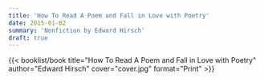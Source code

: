 ```yaml
---
title: 'How To Read A Poem and Fall in Love with Poetry'
date: 2015-01-02
summary: 'Nonfiction by Edward Hirsch'
draft: true
---
```


{{< booklist/book
title="How To Read A Poem and Fall in Love with Poetry"
author="Edward Hirsch"
cover="cover.jpg"
format="Print" >}}
